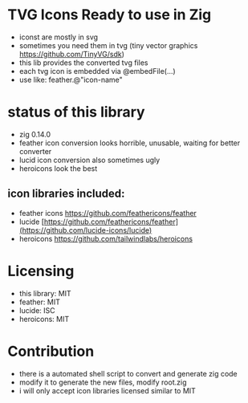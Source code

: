 # TVG Icons Ready to use in Zig

- iconst are mostly in svg
- sometimes you need them in tvg (tiny vector graphics https://github.com/TinyVG/sdk)
- this lib provides the converted tvg files
- each tvg icon is embedded via @embedFile(...)
- use like: feather.@"icon-name"

# status of this library

- zig 0.14.0
- feather icon conversion looks horrible, unusable, waiting for better converter
- lucid icon conversion also sometimes ugly
- heroicons look the best

## icon libraries included:

- feather icons https://github.com/feathericons/feather
- lucide [https://github.com/feathericons/feather](https://github.com/lucide-icons/lucide)
- heroicons https://github.com/tailwindlabs/heroicons

# Licensing

- this library: MIT
- feather: MIT
- lucide: ISC
- heroicons: MIT

# Contribution

- there is a automated shell script to convert and generate zig code
- modify it to generate the new files, modify root.zig
- i will only accept icon libraries licensed similar to MIT
